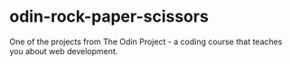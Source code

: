 # odin-rock-paper-scissors
One of the projects from The Odin Project - a coding course that teaches you about web development.
